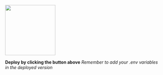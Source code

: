 [<img src="https://cdn.gomix.com/2bdfb3f8-05ef-4035-a06e-2043962a3a13%2Fremix-button.svg" width="163px" />](https://glitch.com/edit/#!/import/github/mwilliams-personal/finalProjNodeJS)

**Deploy by clicking the button above**
_Remember to add your .env variables in the deployed version_
